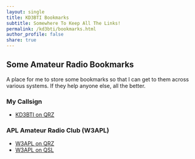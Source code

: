 ```yaml
---
layout: single
title: KD3BTI Bookmarks
subtitle: Somewhere To Keep All The Links!
permalink: /kd3bti/bookmarks.html
author_profile: false
share: true
---
```


## Some Amateur Radio Bookmarks

A place for me to store some bookmarks so that I can get to them across various systems. If they help anyone else, all the better.

### My Callsign

- [KD3BTI on QRZ](https://www.qrz.com/db/KD3BTI)

### APL Amateur Radio Club (W3APL)

- [W3APL on QRZ](https://www.qrz.com/db/W3APL)
- [W3APL on QSL](https://www.qsl.net/w3apl/)

